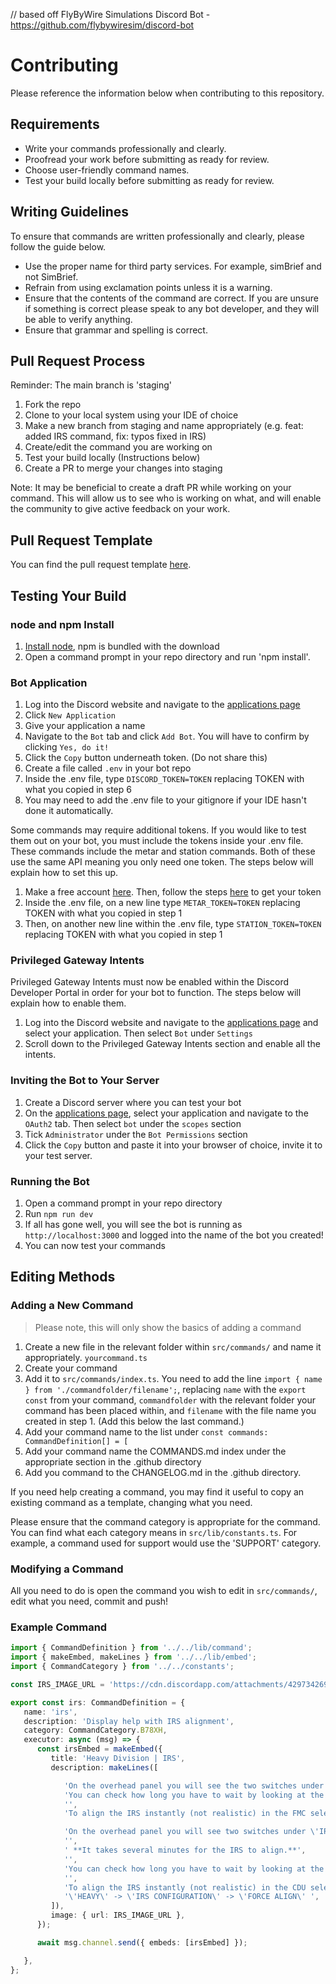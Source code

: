 // based off FlyByWire Simulations Discord Bot - https://github.com/flybywiresim/discord-bot

# Contributing

Please reference the information below when contributing to this repository.

## Requirements

* Write your commands professionally and clearly.
* Proofread your work before submitting as ready for review.
* Choose user-friendly command names.
* Test your build locally before submitting as ready for review.

## Writing Guidelines

To ensure that commands are written professionally and clearly, please follow the guide below.

* Use the proper name for third party services. For example, simBrief and not SimBrief.
* Refrain from using exclamation points unless it is a warning.
* Ensure that the contents of the command are correct. If you are unsure if something is correct please speak to any bot developer, and they will be able to verify anything.
* Ensure that grammar and spelling is correct.

## Pull Request Process
Reminder: The main branch is 'staging'

1. Fork the repo
2. Clone to your local system using your IDE of choice
3. Make a new branch from staging and name appropriately (e.g. feat: added IRS command, fix: typos fixed in IRS)
4. Create/edit the command you are working on
5. Test your build locally (Instructions below)
6. Create a PR to merge your changes into staging

Note: It may be beneficial to create a draft PR while working on your command. This will allow us to see who is working on what, and will enable the community to give active feedback on your work.

## Pull Request Template

You can find the pull request template [here](PULL_REQUEST_TEMPLATE.md).

## Testing Your Build

### node and npm Install

1. [Install node](https://nodejs.org/en/download/), npm is bundled with the download
2. Open a command prompt in your repo directory and run 'npm install'.

### Bot Application

1. Log into the Discord website and navigate to the [applications page](https://discord.com/developers/applications)
2. Click `New Application`
3. Give your application a name
4. Navigate to the `Bot` tab and click `Add Bot`. You will have to confirm by clicking `Yes, do it!`
5. Click the `Copy` button underneath token. (Do not share this)
6. Create a file called `.env` in your bot repo
7. Inside the .env file, type `DISCORD_TOKEN=TOKEN` replacing TOKEN with what you copied in step 6
8. You may need to add the .env file to your gitignore if your IDE hasn't done it automatically.

Some commands may require additional tokens. If you would like to test them out on your bot, you must include the tokens inside your .env file. These commands include the metar and station commands. Both of these use the same API meaning you only need one token. The steps below will explain how to set this up.
1. Make a free account [here](https://avwx.rest/). Then, follow the steps [here](https://account.avwx.rest/getting-started) to get your token
2. Inside the .env file, on a new line type `METAR_TOKEN=TOKEN` replacing TOKEN with what you copied in step 1
3. Then, on another new line within the .env file, type `STATION_TOKEN=TOKEN` replacing TOKEN with what you copied in step 1

### Privileged Gateway Intents

Privileged Gateway Intents must now be enabled within the Discord Developer Portal in order for your bot to function. The steps below will explain how to enable them.
1. Log into the Discord website and navigate to the [applications page](https://discord.com/developers/applications) and select your application. Then select `Bot` under `Settings`
2. Scroll down to the Privileged Gateway Intents section and enable all the intents.

### Inviting the Bot to Your Server

1. Create a Discord server where you can test your bot
2. On the [applications page](https://discord.com/developers/applications), select your application and navigate to the `OAuth2` tab. Then select `bot` under the `scopes` section
3. Tick `Administrator` under the `Bot Permissions` section
4. Click the `Copy` button and paste it into your browser of choice, invite it to your test server.

### Running the Bot

1. Open a command prompt in your repo directory
2. Run `npm run dev`
3. If all has gone well, you will see the bot is running as `http://localhost:3000` and logged into the name of the bot you created!
4. You can now test your commands

## Editing Methods

### Adding a New Command

>Please note, this will only show the basics of adding a command

1. Create a new file in the relevant folder within `src/commands/` and name it appropriately. `yourcommand.ts`
2. Create your command
3. Add it to `src/commands/index.ts`. You need to add the line `import { name } from './commandfolder/filename';`, replacing `name` with the `export const` from your command, `commandfolder` with the relevant folder your command has been placed within, and `filename` with the file name you created in step 1.
   (Add this below the last command.)
4. Add your command name to the list under `const commands: CommandDefinition[] = [`
6. Add your command name the COMMANDS.md index under the appropriate section in the .github directory 
7. Add you command to the CHANGELOG.md in the .github directory.

If you need help creating a command, you may find it useful to copy an existing command as a template, changing what you need.

Please ensure that the command category is appropriate for the command. You can find what each category means in `src/lib/constants.ts`. For example, a command used for support would use the 'SUPPORT' category.

### Modifying a Command

All you need to do is open the command you wish to edit in `src/commands/`, edit what you need, commit and push!

### Example Command

```ts
import { CommandDefinition } from '../../lib/command';
import { makeEmbed, makeLines } from '../../lib/embed';
import { CommandCategory } from '../../constants';

const IRS_IMAGE_URL = 'https://cdn.discordapp.com/attachments/429734269838032898/957887521931530250/irs.PNG'; //TODO: Add a more professional looking photo (square view of overhead panel, clean red box

export const irs: CommandDefinition = {
   name: 'irs',
   description: 'Display help with IRS alignment',
   category: CommandCategory.B78XH,
   executor: async (msg) => {
      const irsEmbed = makeEmbed({
         title: 'Heavy Division | IRS',
         description: makeLines([

            'On the overhead panel you will see the two switches under \'IRS\'. Turn these two to the \'NAV\' position. **It takes several minutes for the ADIRUs to align.** ',
            'You can check how long you have to wait by looking at the align time on your Upper Ecam.',
            '',
            'To align the IRS instantly (not realistic) in the FMC select: ',

            'On the overhead panel you will see two switches under \'IRS\'. Turn these to the \'NAV\' position.',
            '',
            ' **It takes several minutes for the IRS to align.**',
            '',
            'You can check how long you have to wait by looking at the align time on the UPPER ECAM.',
            '',
            'To align the IRS instantly (not realistic) in the CDU select: ',
            '\'HEAVY\' -> \'IRS CONFIGURATION\' -> \'FORCE ALIGN\' ',
         ]),
         image: { url: IRS_IMAGE_URL },
      });

      await msg.channel.send({ embeds: [irsEmbed] });

   },
};

```
